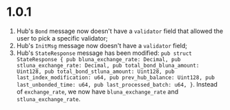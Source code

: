 # 1.0.1

1. Hub's `Bond` message now doesn't have a `validator` field that allowed the user to pick a specific validator;
2. Hub's `InitMsg` message now doesn't have a `validator` field;
3. Hub's `StateResponse` message has been modified: ```pub struct StateResponse {
   pub bluna_exchange_rate: Decimal,
   pub stluna_exchange_rate: Decimal,
   pub total_bond_bluna_amount: Uint128,
   pub total_bond_stluna_amount: Uint128,
   pub last_index_modification: u64,
   pub prev_hub_balance: Uint128,
   pub last_unbonded_time: u64,
   pub last_processed_batch: u64,
   }```. Instead of `exchange_rate`, we now have `bluna_exchange_rate` and `stluna_exchange_rate`.


